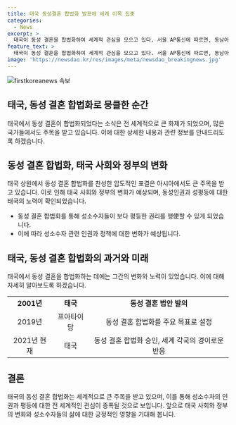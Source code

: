 ```yaml
---
title: 태국 동성결혼 합법화 발표에 세계 이목 집중
categories:
  - News
excerpt: >
  태국이 동성 결혼을 합법화하여 세계적 관심을 모으고 있다. 서울 AP통신에 따르면, 동남아시아에서는 최초로 동성 결혼을 합법화한 태국 상원의 압도적인 찬성 표결로 법안이 승인되었다. 이로써 태국은 대만과 네팔에 이어 아시아에서 세 번째로 동성 결혼을 합법화한 국가가 되었다. 법률은 왕실 승인 후 120일 후에 시행될 예정이며, 이로써 성소수자들은 일상생활에서의 차별에 대한 불만을 해소하고, 권리와 자유를 누릴 수 있게 될 전망이다. 이러한 변화로 태국은 세계적으로 인권과 성평등을 증진하며 강조하는 기념비적 전진을 이룩하며, 10월부터 동성 결혼식이 가능해질 것으로 예상되고 있다.
feature_text: >
  태국이 동성 결혼을 합법화하여 세계적 관심을 모으고 있다. 서울 AP통신에 따르면, 동남아시아에서는 최초로 동성 결혼을 합법화한 태국 상원의 압도적인 찬성 표결로 법안이 승인되었다. 이로써 태국은 대만과 네팔에 이어 아시아에서 세 번째로 동성 결혼을 합법화한 국가가 되었다. 법률은 왕실 승인 후 120일 후에 시행될 예정이며, 이로써 성소수자들은 일상생활에서의 차별에 대한 불만을 해소하고, 권리와 자유를 누릴 수 있게 될 전망이다. 이러한 변화로 태국은 세계적으로 인권과 성평등을 증진하며 강조하는 기념비적 전진을 이룩하며, 10월부터 동성 결혼식이 가능해질 것으로 예상되고 있다.
image: 'https://newsdao.kr/res/images/meta/newsdao_breakingnews.jpg'
---
```


<p><img src="https://newsdao.kr/res/images/meta/newsdao_breakingnews.jpg" alt="firstkoreanews 속보" /></p>

<h2 data-ke-size="size26">태국, 동성 결혼 합법화로 뭉클한 순간</h2>

<p data-ke-size="size16">태국에서 동성 결혼이 합법화되었다는 소식은 전 세계적으로 큰 화제가 되었으며, 많은 국가들에서도 주목을 받고 있습니다. 이에 대한 상세한 내용과 관련 정보를 안내드리도록 하겠습니다.</p>

<h2 data-ke-size="size24">동성 결혼 합법화, 태국 사회와 정부의 변화</h2>

<p data-ke-size="size16">태국 상원에서 동성 결혼 합법화를 찬성한 압도적인 표결은 아시아에서도 큰 주목을 받고 있습니다. 이로 인해 태국 사회와 정부의 변화가 예상되며, 동성인권과 성평등에 대한 태국의 노력이 확인되었습니다.</p>

<ul>
  <li>동성 결혼 합법화를 통해 성소수자들이 보다 평등한 권리를 행使할 수 있게 되었습니다.</li>
  <li>이에 따라 성소수자 관련 인권과 정책에 대한 변화가 예상됩니다.</li>
</ul>

<h2 data-ke-size="size24">태국, 동성 결혼 합법화의 과거와 미래</h2>

<p data-ke-size="size16">태국에서 동성 결혼을 합법화하는 데에는 그간의 변화와 노력이 있었습니다. 이에 대해 자세히 알아보도록 하겠습니다.</p>

<table>
  <tr>
    <td style="text-align: center; height: 17px;"><b>2001년</b></td>
    <td style="text-align: center; height: 17px;"><b>태국</b></td>
    <td style="text-align: center; height: 17px;"><b>동성 결혼 법안 발의</b></td>
  </tr>
  <tr>
    <td style="text-align: center; height: 17px;">2019년</td>
    <td style="text-align: center; height: 17px;">프아타이당</td>
    <td style="text-align: center; height: 17px;">동성 결혼 합법화를 주요 목표로 설정</td>
  </tr>
  <tr>
    <td style="text-align: center; height: 17px;">2021년 현재</td>
    <td style="text-align: center; height: 17px;">태국</td>
    <td style="text-align: center; height: 17px;">동성 결혼 합법화 승인, 세계 각국의 경이로운 반응</td>
  </tr>
</table>

<h2 data-ke-size="size24">결론</h2>

<p data-ke-size="size16">태국의 동성 결혼 합법화는 세계적으로 큰 주목을 받고 있으며, 이를 통해 성소수자의 인권과 평등에 대한 전 세계적인 관심이 증폭될 것으로 보입니다. 앞으로 태국 사회와 정부의 변화와 성소수자들의 삶에 대한 긍정적인 영향을 기대해 봅니다.</p>

